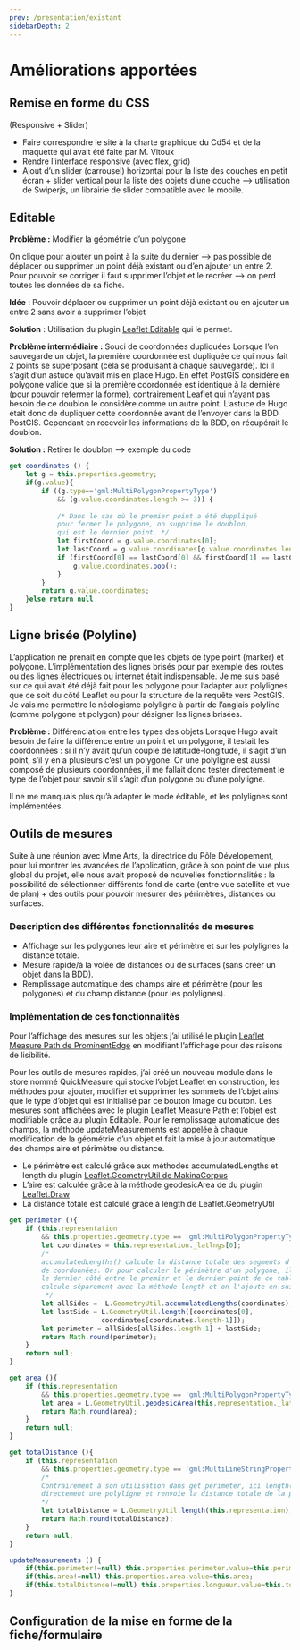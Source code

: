```yaml
---
prev: /presentation/existant
sidebarDepth: 2
---
```


# Améliorations apportées

## Remise en forme du CSS
(Responsive + Slider)
-	Faire correspondre le site à la charte graphique du Cd54 et de la maquette qui avait été faite par M. Vitoux
-	Rendre l’interface responsive (avec flex, grid)
-	Ajout d’un slider (carrousel) horizontal pour la liste des couches en petit écran + slider vertical pour la liste des objets d’une couche --> utilisation de Swiperjs, un librairie de slider compatible avec le mobile.

## Editable

__Problème :__ Modifier la géométrie d’un polygone

On clique pour ajouter un point à la suite du dernier --> pas possible de déplacer ou supprimer un point déjà existant ou d’en ajouter un entre 2. Pour pouvoir se corriger il faut supprimer l’objet et le recréer --> on perd toutes les données de sa fiche.

__Idée__ : Pouvoir déplacer ou supprimer un point déjà existant ou en ajouter un entre 2 sans avoir à supprimer l’objet

__Solution__ : Utilisation du plugin [Leaflet Editable](https://github.com/Leaflet/Leaflet.Editable) qui le permet.

__Problème intermédiaire :__ Souci de coordonnées dupliquées
Lorsque l’on sauvegarde un objet, la première coordonnée est dupliquée ce qui nous fait 2 points se superposant (cela se produisant à chaque sauvegarde). Ici il s’agit d’un astuce qu’avait mis en place Hugo. En effet PostGIS considère en polygone valide que si la première coordonnée est identique à la dernière (pour pouvoir refermer la forme), contrairement Leaflet qui n’ayant pas besoin de ce doublon le considère comme un autre point. L’astuce de Hugo était donc de dupliquer cette coordonnée avant de l’envoyer dans la BDD PostGIS. Cependant en recevoir les informations de la BDD, on récupérait le doublon. 

__Solution :__ Retirer le doublon --> exemple du code

```javascript
get coordinates () {
    let g = this.properties.geometry;
    if(g.value){
        if ((g.type=='gml:MultiPolygonPropertyType') 
            && (g.value.coordinates.length >= 3)) {
            
            /* Dans le cas où le premier point a été duppliqué
            pour fermer le polygone, on supprime le doublon, 
            qui est le dernier point. */
            let firstCoord = g.value.coordinates[0];
            let lastCoord = g.value.coordinates[g.value.coordinates.length -1 ];
            if (firstCoord[0] == lastCoord[0] && firstCoord[1] == lastCoord[1]) {
                g.value.coordinates.pop();
            }
        }
        return g.value.coordinates;
    }else return null
}
```

## Ligne brisée (Polyline)
L’application ne prenait en compte que les objets de type point (marker) et polygone. L’implémentation des lignes brisés pour par exemple des routes ou des lignes électriques ou internet était indispensable. Je me suis basé sur ce qui avait été déjà fait pour les polygone pour l’adapter aux polylignes que ce soit du côté Leaflet ou pour la structure de la requête vers PostGIS. Je vais me permettre le néologisme polyligne à partir de l’anglais polyline (comme polygone et polygon) pour désigner les lignes brisées.

__Problème :__ Différenciation entre les types des objets
Lorsque Hugo avait besoin de faire la différence entre un point et un polygone, il testait les coordonnées : si il n’y avait qu’un couple de latitude-longitude, il s’agit d’un point, s’il y en a plusieurs c’est un polygone. Or une polyligne est aussi composé de plusieurs coordonnées, il me fallait donc tester directement le type de l’objet pour savoir s’il s’agit d’un polygone ou d’une polyligne.

Il ne me manquais plus qu’à adapter le mode éditable, et les polylignes sont implémentées.

## Outils de mesures
Suite à une réunion avec Mme Arts, la directrice du Pôle Dévelopement, pour lui montrer les avancées de l’application, grâce à son point de vue plus global du projet, elle nous avait proposé de nouvelles fonctionnalités : la possibilité de sélectionner différents fond de carte (entre vue satellite et vue de plan) + des outils pour pouvoir mesurer des périmètres, distances ou surfaces.

### Description des différentes fonctionnalités de mesures
-	Affichage sur les polygones leur aire et périmètre et sur les polylignes la distance totale.
-	Mesure rapide/à la volée de distances ou de surfaces (sans créer un objet dans la BDD).
-	Remplissage automatique des champs aire et périmètre (pour les polygones) et du champ distance (pour les polylignes).

### Implémentation de ces fonctionnalités
Pour l’affichage des mesures sur les objets j’ai utilisé le plugin [Leaflet Measure Path de ProminentEdge](https://github.com/ProminentEdge/leaflet-measure-path) en modifiant l’affichage pour des raisons de lisibilité. 

Pour les outils de mesures rapides, j’ai créé un nouveau module dans le store nommé QuickMeasure qui stocke l’objet Leaflet en construction, les méthodes pour ajouter, modifier et supprimer les sommets de l’objet ainsi que le type d’objet qui est initialisé par ce bouton Image du bouton. Les mesures sont affichées avec le plugin Leaflet Measure Path et l’objet est modifiable grâce au plugin Editable.
Pour le remplissage automatique des champs, la méthode updateMeasurements est appelée à chaque modification de la géométrie d’un objet et fait la mise à jour automatique des champs aire et périmètre ou distance.

-	Le périmètre est calculé grâce aux méthodes accumulatedLengths et length du plugin [Leaflet.GeometryUtil de MakinaCorpus](https://github.com/makinacorpus/Leaflet.GeometryUtil)
-	L’aire est calculée grâce à la méthode geodesicArea de du plugin [Leaflet.Draw](https://github.com/Leaflet/Leaflet.draw)
-	La distance totale est calculé grâce à length de Leaflet.GeometryUtil

```javascript
get perimeter (){
    if (this.representation 
        && this.properties.geometry.type == 'gml:MultiPolygonPropertyType') {
        let coordinates = this.representation._latlngs[0];
        /*
        accumulatedLengths() calcule la distance totale des segments d'un tableau
        de coordonnées. Or pour calculer le périmètre d'un polygone, il manque 
        le dernier côté entre le premier et le dernier point de ce tableau. On le 
        calcule séparement avec la méthode length et on l'ajoute en suite.
         */
        let allSides =  L.GeometryUtil.accumulatedLengths(coordinates);
        let lastSide = L.GeometryUtil.length([coordinates[0], 
                       coordinates[coordinates.length-1]]);
        let perimeter = allSides[allSides.length-1] + lastSide;
        return Math.round(perimeter);
    }
    return null;
}

get area (){
    if (this.representation 
        && this.properties.geometry.type == 'gml:MultiPolygonPropertyType') {
        let area = L.GeometryUtil.geodesicArea(this.representation._latlngs[0]);
        return Math.round(area);
    }
    return null;
}

get totalDistance (){
    if (this.representation 
        && this.properties.geometry.type == 'gml:MultiLineStringPropertyType') {
        /*
        Contrairement à son utilisation dans get perimeter, ici length() reçoit 
        directement une polyligne et renvoie la distance totale de la polyligne
        */
        let totalDistance = L.GeometryUtil.length(this.representation);
        return Math.round(totalDistance);
    }
    return null;
}

updateMeasurements () {
    if(this.perimeter!=null) this.properties.perimeter.value=this.perimeter;
    if(this.area!=null) this.properties.area.value=this.area;
    if(this.totalDistance!=null) this.properties.longueur.value=this.totalDistance;
}
```
## Configuration de la mise en forme de la fiche/formulaire
